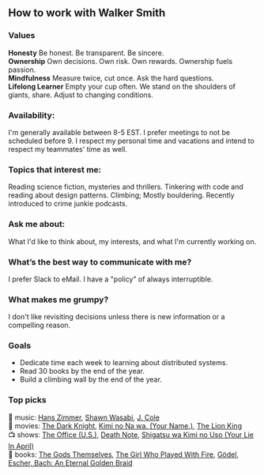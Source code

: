 ## How to work with Walker Smith

### Values
**Honesty** Be honest. Be transparent. Be sincere.  
**Ownership** Own decisions. Own risk. Own rewards. Ownership fuels passion.  
**Mindfulness** Measure twice, cut once. Ask the hard questions.  
**Lifelong Learner** Empty your cup often. We stand on the shoulders of giants, share. Adjust to changing conditions.  

### Availability:
I'm generally available between 8-5 EST. I prefer meetings to not be scheduled before 9. I respect my personal time and vacations and intend to respect my teammates' time as well.

### Topics that interest me:
Reading science fiction, mysteries and thrillers. Tinkering with code and reading about design patterns. Climbing; Mostly bouldering. Recently introduced to crime junkie podcasts.

### Ask me about:
What I'd like to think about, my interests, and what I'm currently working on.

### What’s the best way to communicate with me?
I prefer Slack to eMail. I have a "policy" of always interruptible.

### What makes me grumpy?
I don't like revisiting decisions unless there is new information or a compelling reason.

### Goals
* Dedicate time each week to learning about distributed systems.
* Read 30 books by the end of the year.
* Build a climbing wall by the end of the year.

### Top picks
:musical_note: music: [Hans Zimmer](https://en.wikipedia.org/wiki/Hans_Zimmer), [Shawn Wasabi](https://en.wikipedia.org/wiki/Shawn_Wasabi), [J. Cole](https://en.wikipedia.org/wiki/J._Cole)  
:movie_camera: movies: [The Dark Knight](https://www.themoviedb.org/movie/155-the-dark-knight), [Kimi no Na wa. (Your Name.)](https://www.themoviedb.org/movie/372058-kimi-no-na-wa), [The Lion King](https://www.themoviedb.org/movie/8587-the-lion-king)  
:tv: shows: [The Office (U.S.)](https://www.netflix.com/title/70136120), [Death Note](https://myanimelist.net/anime/1535/Death_Note), [Shigatsu wa Kimi no Uso (Your Lie In April)](https://myanimelist.net/anime/23273/Shigatsu_wa_Kimi_no_Uso)  
:book: books: [The Gods Themselves](https://www.goodreads.com/book/show/41821.The_Gods_Themselves), [The Girl Who Played With Fire](https://www.goodreads.com/book/show/5060378-the-girl-who-played-with-fire), [Gödel, Escher, Bach: An Eternal Golden Braid](https://www.goodreads.com/book/show/24113.G_del_Escher_Bach)
